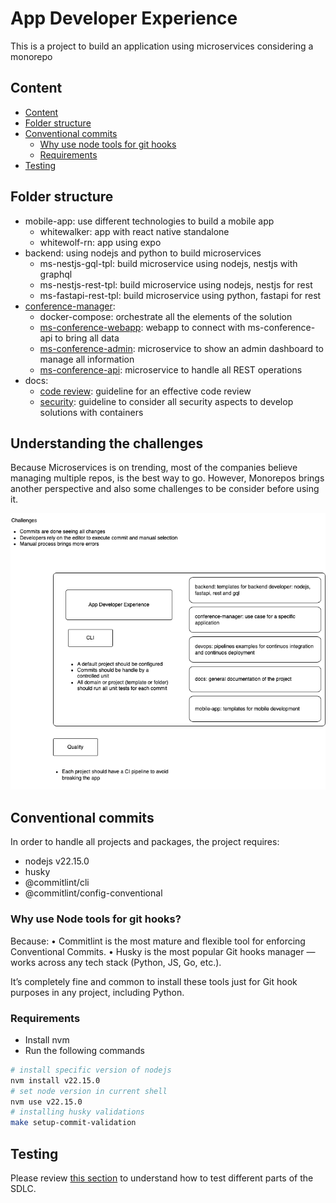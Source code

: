 # App Developer Experience

This is a project to build an application using microservices considering a monorepo

## Content

- [Content](#content)
- [Folder structure](#folder-structure)
- [Conventional commits](#conventional-commits)
  - [Why use node tools for git hooks](#why-use-node-tools-for-git-hooks)
  - [Requirements](#requirements)
- [Testing](#testing)

## Folder structure

- mobile-app: use different technologies to build a mobile app
  - whitewalker: app with react native standalone
  - whitewolf-rn: app using expo
- backend: using nodejs and python to build microservices
  - ms-nestjs-gql-tpl: build microservice using nodejs, nestjs with graphql
  - ms-nestjs-rest-tpl: build microservice using nodejs, nestjs for rest
  - ms-fastapi-rest-tpl: build microservice using python, fastapi for rest
- [conference-manager](./conference-manager/README.md):
  - docker-compose: orchestrate all the elements of the solution
  - [ms-conference-webapp](./conference-manager/ms-conference-webapp/README.md): webapp to connect with ms-conference-api to bring all data
  - [ms-conference-admin](./conference-manager/ms-conference-admin/README.md): microservice to show an admin dashboard to manage all information
  - [ms-conference-api](./conference-manager/ms-conference-api/README.md): microservice to handle all REST operations
- docs:
  - [code review](./docs/CodeReview.md): guideline for an effective code review
  - [security](./docs/Security.md): guideline to consider all security aspects to develop solutions with containers

## Understanding the challenges

Because Microservices is on trending, most of the companies believe managing multiple repos, is the best way to go.
However, Monorepos brings another perspective and also some challenges to be consider before using it.

![Mono Repo Analysis](./docs/media/monorepo.png)

## Conventional commits

In order to handle all projects and packages, the project requires:

- nodejs v22.15.0
- husky
- @commitlint/cli
- @commitlint/config-conventional

### Why use Node tools for git hooks?

Because:
• Commitlint is the most mature and flexible tool for enforcing Conventional Commits.
• Husky is the most popular Git hooks manager — works across any tech stack (Python, JS, Go, etc.).

It’s completely fine and common to install these tools just for Git hook purposes in any project, including Python.

### Requirements

- Install nvm
- Run the following commands

```bash
# install specific version of nodejs
nvm install v22.15.0
# set node version in current shell
nvm use v22.15.0
# installing husky validations
make setup-commit-validation
```

## Testing

Please review [this section](./docs/Testing.md) to understand how to test different parts of the SDLC.
